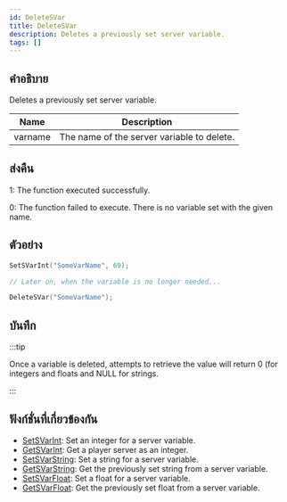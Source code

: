 ```yaml
---
id: DeleteSVar
title: DeleteSVar
description: Deletes a previously set server variable.
tags: []
---
```


## คำอธิบาย

Deletes a previously set server variable.

| Name    | Description                                |
| ------- | ------------------------------------------ |
| varname | The name of the server variable to delete. |

## ส่งคืน

1: The function executed successfully.

0: The function failed to execute. There is no variable set with the given name.

## ตัวอย่าง

```c
SetSVarInt("SomeVarName", 69);

// Later on, when the variable is no longer needed...

DeleteSVar("SomeVarName");
```

## บันทึก

:::tip

Once a variable is deleted, attempts to retrieve the value will return 0 (for integers and floats and NULL for strings.

:::

## ฟังก์ชั่นที่เกี่ยวข้องกัน

- [SetSVarInt](../../scripting/functions/SetSVarInt.md): Set an integer for a server variable.
- [GetSVarInt](../../scripting/functions/GetSVarInt.md): Get a player server as an integer.
- [SetSVarString](../../scripting/functions/SetSVarString.md): Set a string for a server variable.
- [GetSVarString](../../scripting/functions/GetSVarString.md): Get the previously set string from a server variable.
- [SetSVarFloat](../../scripting/functions/SetSVarFloat.md): Set a float for a server variable.
- [GetSVarFloat](../../scripting/functions/GetSVarFloat.md): Get the previously set float from a server variable.
